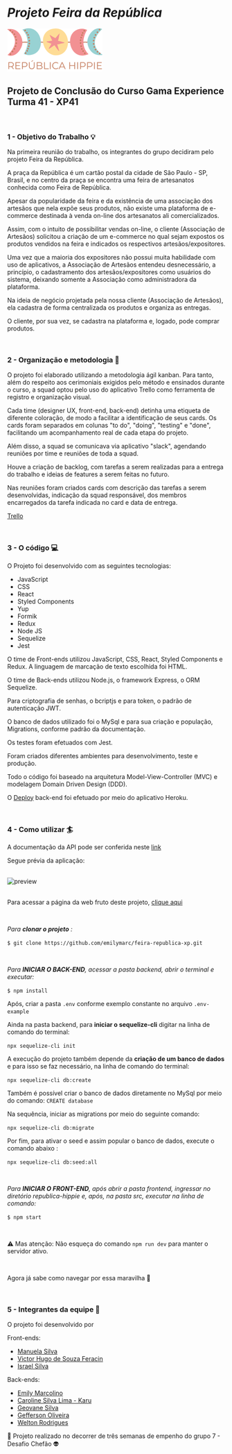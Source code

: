 # *Projeto Feira da República*

<p>
  <img src="frontend/republica-hippie/src/assets/logo.png" alt="Logo República Hippie">
</p>

## Projeto de Conclusão do Curso Gama Experience Turma 41 - XP41

<br>

### 1 - Objetivo do Trabalho  :bulb:

   Na primeira reunião do trabalho, os integrantes do grupo decidiram pelo projeto Feira da República. 
   
   A praça da República é um cartão postal da cidade de São Paulo - SP, Brasil, e no centro da praça se encontra uma feira de artesanatos conhecida como Feira de República. 
   
   Apesar da popularidade da feira e da existência de uma associação dos artesãos que nela expõe seus produtos, não existe uma plataforma de e-commerce destinada à venda on-line dos artesanatos ali comercializados. 
   
   Assim, com o intuito de possibilitar vendas on-line, o cliente (Associação de Artesãos) solicitou a criação de um e-commerce no qual sejam expostos os produtos vendidos na feira e indicados os respectivos artesãos/expositores. 
   
   Uma vez que a maioria dos expositores não possui muita habilidade com uso de aplicativos, a Associação de Artesãos entendeu desnecessário, a princípio, o cadastramento dos artesãos/expositores como usuários do sistema, deixando somente a Associação como administradora da plataforma. 
   
   Na ideia de negócio projetada pela nossa cliente (Associação de Artesãos), ela cadastra de forma centralizada os produtos e organiza as entregas. 
   
   O cliente, por sua vez, se cadastra na plataforma e, logado, pode comprar produtos.
 
  <br>
   
### 2 - Organização e metodologia  :office:
  
  O projeto foi elaborado utilizando a metodologia ágil kanban. Para tanto, além do respeito aos cerimoniais exigidos pelo método e ensinados durante o curso, a squad optou pelo uso do aplicativo Trello como ferramenta de registro e organização visual. 
  
  Cada time (designer UX, front-end, back-end) detinha uma etiqueta de diferente coloração, de modo a facilitar a identificação de seus cards. Os cards foram separados em colunas "to do", "doing", "testing" e "done", facilitando um acompanhamento real de cada etapa do projeto. 
  
  Além disso, a squad se comunicava via aplicativo "slack", agendando reuniões por time e reuniões de toda a squad. 
  
  Houve a criação de backlog, com tarefas a serem realizadas para a entrega do trabalho e ideias de features a serem feitas no futuro.
  
  Nas reuniões foram criados cards com descrição das tarefas a serem desenvolvidas, indicação da squad responsável, dos membros encarregados da tarefa indicada no card e data de entrega.  

 [Trello](https://trello.com/b/9W8Uz2is/xpha41-grupo-7-feira-republica)
 
  <br>

### 3 - O código  :computer:
  
  O Projeto foi desenvolvido com as seguintes tecnologias:
  
  * JavaScript 
  * CSS 
  * React 
  * Styled Components 
  * Yup
  * Formik
  * Redux 
  * Node JS 
  * Sequelize
  * Jest

  O time de Front-ends utilizou JavaScript, CSS, React, Styled Components e Redux. A linguagem de marcação de texto escolhida foi HTML. 
  
  O time de Back-ends utilizou Node.js, o framework Express, o ORM Sequelize.
  
  Para criptografia de senhas, o bcriptjs e para token, o padrão de autenticação JWT.
  
  O banco de dados utilizado foi o MySql e para sua criação e população, Migrations, conforme padrão da documentação. 
  
  Os testes foram efetuados com Jest. 
 
  Foram criados diferentes ambientes para desenvolvimento, teste e produção. 
  
  Todo o código foi baseado na arquitetura Model-View-Controller (MVC) e modelagem Domain Driven Design (DDD). 
  
  O [Deploy](https://feira-republica.herokuapp.com/) back-end foi efetuado por meio do aplicativo Heroku.
  
   <br>

### 4 - Como utilizar  :surfer: 

  A documentação da API pode ser conferida neste [link](https://documenter.getpostman.com/view/8182997/UzJPMafP)
  
  Segue prévia da aplicação:
   
  <br>
  
  <div>
<img src="https://github.com/emilymarc/feira-republica-xp/blob/main/Republica%20Hippie.gif" alt="preview"/>
</div>
 
 <br>
 
  Para acessar a página da web fruto deste projeto, [clique aqui](https://feira-republica.netlify.app/)

 <br>
   
  *Para **clonar o projeto** :*
  
  ```$ git clone https://github.com/emilymarc/feira-republica-xp.git```
  
  <br>
  
  *Para **INICIAR O BACK-END**, acessar a pasta backend, abrir o terminal e executar:*
  
  ```$ npm install```
  
  Após, criar a pasta ```.env``` conforme exemplo constante no arquivo ```.env-example```

  
  Ainda na pasta backend, para **iniciar o sequelize-cli** digitar na linha de comando do terminal:
  
  ```npx sequelize-cli init```

  A execução do projeto também depende da **criação de um banco de dados** e para isso se faz necessário, na linha de comando do terminal:
  
  ```npx sequelize-cli db:create```
  
  Também é possível criar o banco de dados diretamente no MySql por meio do comando: ```CREATE database```
 
  
  Na sequência, iniciar as migrations por meio do seguinte comando: 
  
  ```npx sequelize-cli db:migrate```
  
  Por fim, para ativar o seed e assim popular o banco de dados, execute o comando abaixo :
  
  ```npx sequelize-cli db:seed:all```

  <br>
  
  
  *Para **INICIAR O FRONT-END**, após abrir a pasta frontend, ingressar no diretório republica-hippie e, após, na pasta src, executar na linha de comando:*
  
  ```$ npm start```
  
  
 <br>
 
  :warning: Mas atenção: Não esqueça do comando ```npm run dev``` para manter o servidor ativo. 
  
 <br> 

  Agora já sabe como navegar por essa maravilha  :ship: 
  
  <br>
  
### 5 - Integrantes da equipe  :crown:
   
  O projeto foi desenvolvido por 
    
  Front-ends: 
  * [Manuela Silva](https://github.com/netuninho)
  * [Victor Hugo de Souza Feracin](https://github.com/victorFeracin)
  * [Israel Silva](https://github.com/israel53)


  Back-ends: 
  * [Emily Marcolino](https://github.com/emilymarc)
  * [Caroline Silva Lima - Karu](https://github.com/karumundo)
  * [Geovane Silva](https://github.com/Projetosgeovane)
  * [Gefferson Oliveira](https://github.com/GeFFz)
  * [Welton Rodrigues](https://github.com/WeltonDev)
                 
                  
:purple_heart: Projeto realizado no decorrer de três semanas de empenho do grupo 7 - Desafio Chefão  :alien: 
